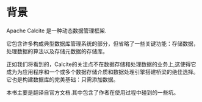 # 背景

Apache Calcite 是一种动态数据管理框架.

它包含许多构成典型数据库管理系统的部分，但省略了一些关键功能：存储数据，处理数据的算法以及存储元数据的存储库。

正如我们将看到的，Calcite的关注点不在数据存储和处理数据的业务上,这使得它成为为应用程序和一个或多个数据存储介质和数据处理引擎搭建桥梁的绝佳选择。它也是构建数据库的完美基础：只需添加数据。

本书主要是翻译自官方文档.其中包含了作者在使用过程中碰到的一些坑。

